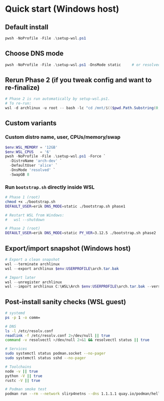 # Quick start (Windows host)

## Default install

  ```powershell
  pwsh -NoProfile -File .\setup-wsl.ps1
  ```

## Choose DNS mode

  ```powershell
  pwsh -NoProfile -File .\setup-wsl.ps1 -DnsMode static     # or resolved | wsl
  ```

## Rerun Phase 2 (if you tweak config and want to re-finalize)

  ```powershell
  # Phase 2 is run automatically by setup-wsl.ps1.
  # To re-run:
  wsl -d archlinux -u root -- bash -lc "cd /mnt/$(($pwd.Path.Substring(0,1)).ToLower())$($pwd.Path.Substring(2) -replace '\\','/') ; DEFAULT_USER='erik' DNS_MODE='static' ./bootstrap.sh phase2"
  ```

## Custom variants

### Custom distro name, user, CPUs/memory/swap

  ```powershell
  $env:WSL_MEMORY = '12GB'
  $env:WSL_CPUS   = '6'
  pwsh -NoProfile -File .\setup-wsl.ps1 -Force `
    -DistroName 'arch-dev' `
    -DefaultUser 'alice' `
    -DnsMode 'resolved' `
    -SwapGB 8
  ```

### Run `bootstrap.sh` directly inside WSL

  ```bash
  # Phase 1 (root)
  chmod +x ./bootstrap.sh
  DEFAULT_USER=erik DNS_MODE=static ./bootstrap.sh phase1

  # Restart WSL from Windows:
  #   wsl --shutdown

  # Phase 2 (root)
  DEFAULT_USER=erik DNS_MODE=static PY_VER=3.12.5 ./bootstrap.sh phase2
  ```

## Export/import snapshot (Windows host)

```powershell
# Export a clean snapshot
wsl --terminate archlinux
wsl --export archlinux $env:USERPROFILE\arch.tar.bak

# Import later
wsl --unregister archlinux
wsl --import archlinux C:\WSL\Arch $env:USERPROFILE\arch.tar.bak --version 2
```

## Post-install sanity checks (WSL guest)

```bash
# systemd
ps -p 1 -o comm=

# DNS
ls -l /etc/resolv.conf
readlink -f /etc/resolv.conf 2>/dev/null || true
command -v resolvectl >/dev/null 2>&1 && resolvectl status || true

# Services
sudo systemctl status podman.socket --no-pager
sudo systemctl status sshd --no-pager

# Toolchains
node -v || true
python -V || true
rustc -V || true

# Podman smoke test
podman run --rm --network slirp4netns --dns 1.1.1.1 quay.io/podman/hello
```
